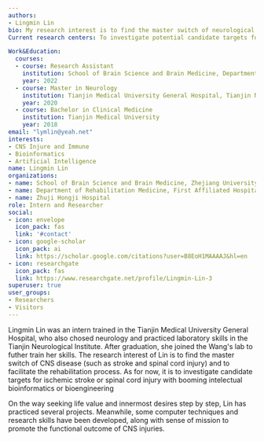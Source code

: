 ```yaml
---
authors:
- Lingmin Lin
bio: My research interest is to find the master switch of neurological diseases (like stroke, SCI, etc.) and to facilitate the rehabilitation process
Current research centers: To investigate potential candidate targets for ischemic stroke or spinal cord injury with booming intelectual bioinformatics or bioengineering

Work&Education:
  courses:
  - course: Research Assistant
    institution: School of Brain Science and Brain Medicine, Department of Rehabilitation Medicine in the First Affiliated Hospital of Zhejiang University
    year: 2022
  - course: Master in Neurology
    institution: Tianjin Medical University General Hospital, Tianjin Neurological Institute
    year: 2020
  - course: Bachelor in Clinical Medicine
    institution: Tianjin Medical University
    year: 2018
email: "lymlin@yeah.net"
interests:
- CNS Injure and Immune
- Bioinformatics
- Artificial Intelligence
name: Lingmin Lin
organizations:
- name: School of Brain Science and Brain Medicine, Zhejiang University, Zhejiang, China 
- name: Department of Rehabilitation Medicine, First Affiliated Hospital of Zhejiang University, Zhejiang, China
- name: Zhuji Hongji Hospital
role: Intern and Researcher
social:
- icon: envelope
  icon_pack: fas
  link: '#contact'
- icon: google-scholar
  icon_pack: ai
  link: https://scholar.google.com/citations?user=B8EoH1MAAAAJ&hl=en
- icon: researchgate
  icon_pack: fas
  link: https://www.researchgate.net/profile/Lingmin-Lin-3
superuser: true
user_groups:
- Researchers
- Visitors 
---
```


Lingmin Lin was an intern trained in the Tianjin Medical University General Hospital, who also chosed neurology and practiced laboratory skills in the Tianjin Neurological Institute. After graduation, she joined the Wang's lab to futher train her skills. The research interest of Lin is to find the master switch of CNS disease (such as stroke and spinal cord injury) and to facilitate the rehabilitation process. As for now, it is to investigate candidate targets for ischemic stroke or spinal cord injury with booming intelectual bioinformatics or bioengineering

On the way seeking life value and innermost desires step by step, Lin has practiced several projects. Meanwhile, some computer techniques and research skills have been developed, along with sense of mission to promote the functional outcome of CNS injuries.
